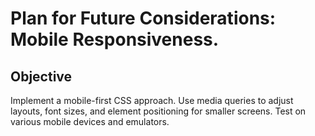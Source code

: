 # Plan for Future Considerations: Mobile Responsiveness.

## Objective
Implement a mobile-first CSS approach. Use media queries to adjust layouts, font sizes, and element positioning for smaller screens. Test on various mobile devices and emulators.
